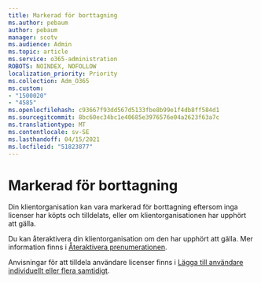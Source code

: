 ```yaml
---
title: Markerad för borttagning
ms.author: pebaum
author: pebaum
manager: scotv
ms.audience: Admin
ms.topic: article
ms.service: o365-administration
ROBOTS: NOINDEX, NOFOLLOW
localization_priority: Priority
ms.collection: Adm_O365
ms.custom:
- "1500020"
- "4585"
ms.openlocfilehash: c93667f93dd567d5133fbe8b99e1f4db8ff584d1
ms.sourcegitcommit: 8bc60ec34bc1e40685e3976576e04a2623f63a7c
ms.translationtype: MT
ms.contentlocale: sv-SE
ms.lasthandoff: 04/15/2021
ms.locfileid: "51823877"
---
```

# <a name="marked-for-removal"></a>Markerad för borttagning

Din klientorganisation kan vara markerad för borttagning eftersom inga licenser har köpts och tilldelats, eller om klientorganisationen har upphört att gälla. 

Du kan återaktivera din klientorganisation om den har upphört att gälla. Mer information finns i [Återaktivera prenumerationen](https://docs.microsoft.com/microsoft-365/commerce/subscriptions/reactivate-your-subscription?view=o365-worldwide).

Anvisningar för att tilldela användare licenser finns i [Lägga till användare individuellt eller flera samtidigt](https://support.office.com/article/Assign-or-remove-licenses-for-Office-365-for-business-997596b5-4173-4627-b915-36abac6786dc).
